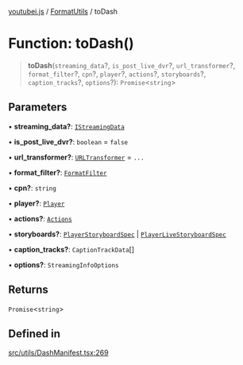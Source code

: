 [youtubei.js](../../../README.md) / [FormatUtils](../README.md) / toDash

# Function: toDash()

> **toDash**(`streaming_data`?, `is_post_live_dvr`?, `url_transformer`?, `format_filter`?, `cpn`?, `player`?, `actions`?, `storyboards`?, `caption_tracks`?, `options`?): `Promise`\<`string`\>

## Parameters

• **streaming\_data?**: [`IStreamingData`](../../APIResponseTypes/interfaces/IStreamingData.md)

• **is\_post\_live\_dvr?**: `boolean` = `false`

• **url\_transformer?**: [`URLTransformer`](../../Types/type-aliases/URLTransformer.md) = `...`

• **format\_filter?**: [`FormatFilter`](../../Types/type-aliases/FormatFilter.md)

• **cpn?**: `string`

• **player?**: [`Player`](../../../classes/Player.md)

• **actions?**: [`Actions`](../../../classes/Actions.md)

• **storyboards?**: [`PlayerStoryboardSpec`](../../YTNodes/classes/PlayerStoryboardSpec.md) \| [`PlayerLiveStoryboardSpec`](../../YTNodes/classes/PlayerLiveStoryboardSpec.md)

• **caption\_tracks?**: `CaptionTrackData`[]

• **options?**: `StreamingInfoOptions`

## Returns

`Promise`\<`string`\>

## Defined in

[src/utils/DashManifest.tsx:269](https://github.com/LuanRT/YouTube.js/blob/e54e499ff553dab51e6d9d1aebc090b50fec29ba/src/utils/DashManifest.tsx#L269)
